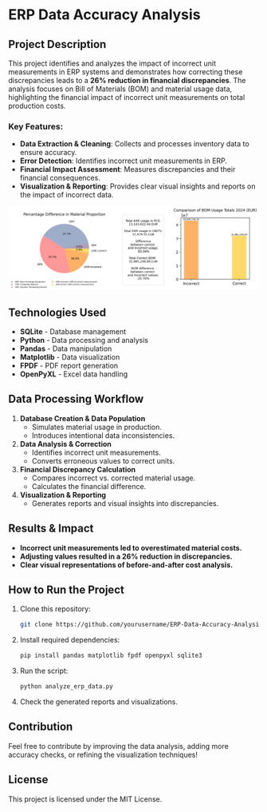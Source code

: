 # ERP Data Accuracy Analysis

## Project Description
This project identifies and analyzes the impact of incorrect unit measurements in ERP systems and demonstrates how correcting these discrepancies leads to a **26% reduction in financial discrepancies**. The analysis focuses on Bill of Materials (BOM) and material usage data, highlighting the financial impact of incorrect unit measurements on total production costs.

### Key Features:
- **Data Extraction & Cleaning**: Collects and processes inventory data to ensure accuracy.
- **Error Detection**: Identifies incorrect unit measurements in ERP.
- **Financial Impact Assessment**: Measures discrepancies and their financial consequences.
- **Visualization & Reporting**: Provides clear visual insights and reports on the impact of incorrect data.

![BOM Analysis](BOM_Analysis.png)

## Technologies Used
- **SQLite** - Database management
- **Python** - Data processing and analysis
- **Pandas** - Data manipulation
- **Matplotlib** - Data visualization
- **FPDF** - PDF report generation
- **OpenPyXL** - Excel data handling

## Data Processing Workflow
1. **Database Creation & Data Population**
   - Simulates material usage in production.
   - Introduces intentional data inconsistencies.
2. **Data Analysis & Correction**
   - Identifies incorrect unit measurements.
   - Converts erroneous values to correct units.
3. **Financial Discrepancy Calculation**
   - Compares incorrect vs. corrected material usage.
   - Calculates the financial difference.
4. **Visualization & Reporting**
   - Generates reports and visual insights into discrepancies.
   
## Results & Impact
- **Incorrect unit measurements led to overestimated material costs.**
- **Adjusting values resulted in a 26% reduction in discrepancies.**
- **Clear visual representations of before-and-after cost analysis.**

## How to Run the Project
1. Clone this repository:
   ```sh
   git clone https://github.com/yourusername/ERP-Data-Accuracy-Analysis.git
   ```
2. Install required dependencies:
   ```sh
   pip install pandas matplotlib fpdf openpyxl sqlite3
   ```
3. Run the script:
   ```sh
   python analyze_erp_data.py
   ```
4. Check the generated reports and visualizations.

## Contribution
Feel free to contribute by improving the data analysis, adding more accuracy checks, or refining the visualization techniques!

## License
This project is licensed under the MIT License.


